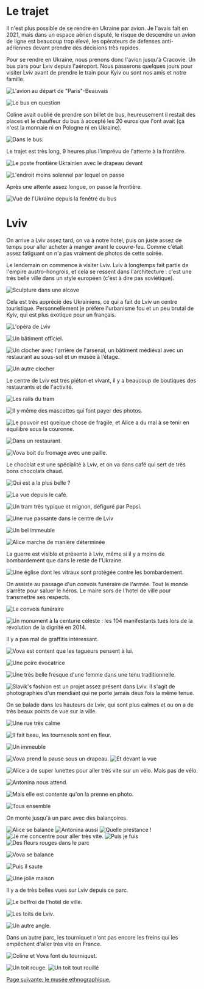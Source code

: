 # Le trajet

Il n'est plus possible de se rendre en Ukraine par avion. Je l'avais fait en
2021, mais dans un espace aérien disputé, le risque de descendre un avion de
ligne est beaucoup trop élevé, les opérateurs de defenses anti-aériennes devant
prendre des décisions très rapides.

Pour se rendre en Ukraine, nous prenons donc l'avion jusqu'à Cracovie. Un bus
pars pour Lviv depuis l'aéroport. Nous passerons quelques jours pour visiter
Lviv avant de prendre le train pour Kyiv ou sont nos amis et notre famille.

![L'avion au départ de "Paris"-Beauvais](images/trajet_paris_lviv/paris_avion.jpg)

![Le bus en question](images/trajet_paris_lviv/cracovie_bus.jpg)

Coline avait oublié de prendre son billet de bus, heureusement il restait des
places et le chauffeur du bus à accepté les 20 euros que l'ont avait (ça n'est
la monnaie ni en Pologne ni en Ukraine).

![Dans le bus.](images/trajet_paris_lviv/dans_le_bus.jpg)

Le trajet est très long, 9 heures plus l'imprévu de l'attente à la frontière.

![Le poste frontière Ukrainien avec le drapeau devant](images/trajet_paris_lviv/frontiere_drapeau.jpg)

![L'endroit moins solennel par lequel on passe](images/trajet_paris_lviv/frontiere_1.jpg)

Après une attente assez longue, on passe la frontière.

![Vue de l'Ukraine depuis la fenêtre du bus](images/trajet_paris_lviv/frontiere_passee.jpg)

# Lviv

On arrive a Lviv assez tard, on va à notre hotel, puis on juste assez de temps
pour aller acheter à manger avant le couvre-feu. Comme c'était assez fatiguant
on n'a pas vraiment de photos de cette soirée.

Le lendemain on commence à visiter Lviv. Lviv à longtemps fait partie de
l'empire austro-hongrois, et cela se ressent dans l'architecture : c'est une
très belle ville dans un style européen (c'est à dire pas soviétique).

![Sculpture dans une alcove](images/lviv/alcove_sculpture.jpg)

Cela est très apprécié des Ukrainiens, ce qui a fait de Lviv un centre
touristique. Personnellement je préfère l'urbanisme fou et un peu brutal de
Kyiv, qui est plus exotique pour un français.

![L'opéra de Lviv](images/lviv/lviv_opera.jpg)

![Un bâtiment officiel.](images/lviv/batiment_officiel.jpg)

![Un clocher avec l'arrière de l'arsenal, un bâtiment médiéval avec un restaurant au sous-sol et un musée à l’étage.](images/lviv/clocher_arsenal.jpg)

![Un autre clocher](images/lviv/clocher.jpg)

Le centre de Lviv est tres piéton et vivant, il y a beaucoup de boutiques des
restaurants et de l'activité.

![Les rails du tram](images/lviv/rails_eglise.jpg)

![Il y même des mascottes qui font payer des photos.](images/lviv/mascottes.jpg)

![Le pouvoir est quelque chose de fragile, et Alice a du mal à se tenir en équilibre sous la couronne.](images/lviv/alice_couronne.jpg)

![Dans un restaurant.](images/lviv/lviv_restaurant.jpg)

![Vova boit du fromage avec une paille.](images/lviv/fromage_a_la_paille.jpg)

Le chocolat est une spécialité à Lviv, et on va dans café qui sert de très bons chocolats chaud.

![Qui est a la plus belle ?](images/lviv/coline_et_antonina.jpg)

![La vue depuis le café.](images/lviv/toits.jpg)

![Un tram très typique et mignon, défiguré par Pepsi.](images/lviv/tram_pepsi.jpg)

![Une rue passante dans le centre de Lviv](images/lviv/rue_passante.jpg)

![Un bel immeuble](images/lviv/batiment_biblioteka.jpg)

![Alice marche de manière déterminée](images/lviv/alice_marche.jpg)

La guerre est visible et présente à Lviv, même si il y a moins de bombardement que dans le reste de l'Ukraine.

![Une église dont les vitraux sont protégée contre les bombardement.](images/lviv/eglise_protegee.jpg)

On assiste au passage d'un convois funéraire de l'armée. Tout le monde s’arrête
pour saluer le héros. Le maire sors de l'hotel de ville pour transmettre ses
respects.

![Le convois funéraire](images/lviv/cortege_funeraire.jpg)

![Un monument à la centurie céleste : les 104 manifestants tués lors de la révolution de la dignité en 2014.](images/lviv/monument_centurie_celeste.jpg)

Il y a pas mal de graffitis intéressant.

![Vova est content que les tagueurs pensent à lui.](images/lviv/vova_graffiti.jpg)

![Une poire évocatrice](images/lviv/poire.jpg)

![Une très belle fresque d'une femme dans une tenu traditionnelle.](images/lviv/fresque_tenue.jpg)

![[Slavik's fashion](https://www.dyachyshyn.com/slavik-s-fashion) est un projet assez présent dans Lviv. Il s'agit de photographies d'un mendiant qui ne porte jamais deux fois la même tenue.](images/lviv/slaviks_fashion.jpg)

On se balade dans les hauteurs de Lviv, qui sont plus calmes et ou on a de très
beaux points de vue sur la ville.

![Une rue très calme](images/lviv/rue_calme.jpg)

![Il fait beau, les tournesols sont en fleur.](images/lviv/tournesols.jpg)

![Un immeuble](images/lviv/balcons.jpg)

![Vova prend la pause sous un drapeau.](images/lviv/vova_drapeau.jpg)
![Et devant la vue](images/lviv/vova.jpg)

![Alice a de super lunettes pour aller très vite sur un vélo. Mais pas de vélo.](images/lviv/alice.jpg)

![Antonina nous attend.](images/lviv/antonina_ennui.jpg)

![Mais elle est contente qu'on la prenne en photo.](images/lviv/antonina_contente.jpg)

![Tous ensemble](images/lviv/vue_groupe.jpg)

On monte jusqu'à un parc avec des balançoires.

![Alice se balance](images/lviv/parc_balancoires/alice_se_balance.jpg)
![Antonina aussi](images/lviv/parc_balancoires/antonina_se_balance_1.jpg)
![Quelle prestance !](images/lviv/parc_balancoires/antonina_se_balance_2.jpg)
![Je me concentre pour aller très vite.](images/lviv/parc_balancoires/emile_se_balance.jpg)
![Puis je fuis](images/lviv/parc_balancoires/emile_fuit.jpg)
![Des fleurs rouges dans le parc](images/lviv/parc_balancoires/fleurs.jpg)

![Vova se balance](images/lviv/parc_balancoires/vova_se_balance.jpg)

![Puis il saute](images/lviv/parc_balancoires/vova_saute.jpg)

![Une jolie maison](images/lviv/parc_balancoires/maison.jpg)

Il y a de très belles vues sur Lviv depuis ce parc.

![Le beffroi de l'hotel de ville.](images/lviv/parc_balancoires/beffroi_drapeau.jpg)

![Les toits de Lviv.](images/lviv/parc_balancoires/vue_sur_lviv.jpg)

![Un autre angle.](images/lviv/parc_balancoires/vue_sur_lviv_2.jpg)

Dans un autre parc, les tourniquet n'ont pas encore les freins qui les empêchent
d'aller très vite en France.

![Coline et Vova font du tourniquet.](images/lviv/coline_vova_tourniquet.jpg)

![Un toit rouge.](images/lviv/toit_rouge.jpg)
![Un toit tout rouillé](images/lviv/toits_rouilles.jpg)

[Page suivante: le musée ethnographique.](lviv_musee.md)